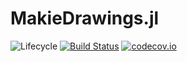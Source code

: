 # MakieDrawings.jl

![Lifecycle](https://img.shields.io/badge/lifecycle-experimental-orange.svg)<!--
![Lifecycle](https://img.shields.io/badge/lifecycle-maturing-blue.svg)
![Lifecycle](https://img.shields.io/badge/lifecycle-stable-green.svg)
![Lifecycle](https://img.shields.io/badge/lifecycle-retired-orange.svg)
![Lifecycle](https://img.shields.io/badge/lifecycle-archived-red.svg)
![Lifecycle](https://img.shields.io/badge/lifecycle-dormant-blue.svg) -->
[![Build Status](https://travis-ci.com//MakieDrawings.jl.svg?branch=master)](https://travis-ci.com//MakieDrawings.jl)
[![codecov.io](http://codecov.io/github//MakieDrawings.jl/coverage.svg?branch=master)](http://codecov.io/github//MakieDrawings.jl?branch=master)
